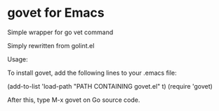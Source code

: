 govet for Emacs
===============

Simple wrapper for go vet command

Simply rewritten from golint.el

Usage:

To install govet, add the following lines to your .emacs file:

(add-to-list 'load-path "PATH CONTAINING govet.el" t)
(require 'govet)

After this, type M-x govet on Go source code.
